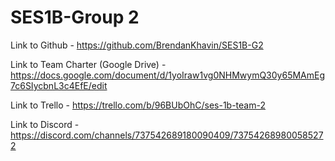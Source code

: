# SES1B-Group 2

Link to Github - https://github.com/BrendanKhavin/SES1B-G2

Link to Team Charter (Google Drive) - https://docs.google.com/document/d/1yoIraw1vg0NHMwymQ30y65MAmEg7c6SIycbnL3c4EfE/edit

Link to Trello - https://trello.com/b/96BUbOhC/ses-1b-team-2

Link to Discord - https://discord.com/channels/737542689180090409/737542689800585272
